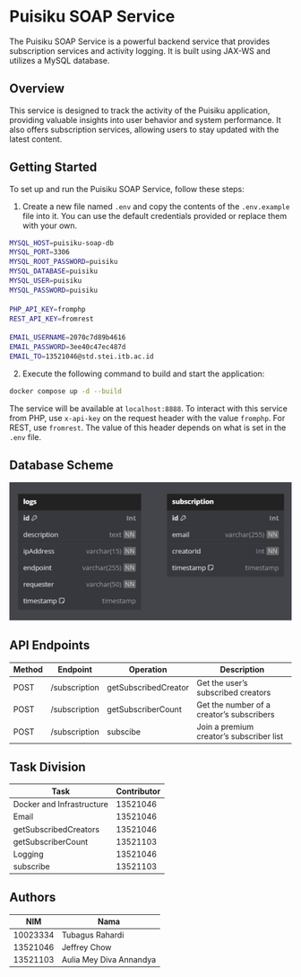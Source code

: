 # Puisiku SOAP Service

The Puisiku SOAP Service is a powerful backend service that provides subscription services and activity logging. It is built using JAX-WS and utilizes a MySQL database.

## Overview

This service is designed to track the activity of the Puisiku application, providing valuable insights into user behavior and system performance. It also offers subscription services, allowing users to stay updated with the latest content.

## Getting Started

To set up and run the Puisiku SOAP Service, follow these steps:

1. Create a new file named `.env` and copy the contents of the `.env.example` file into it. You can use the default credentials provided or replace them with your own.

```bash
MYSQL_HOST=puisiku-soap-db
MYSQL_PORT=3306
MYSQL_ROOT_PASSWORD=puisiku
MYSQL_DATABASE=puisiku
MYSQL_USER=puisiku
MYSQL_PASSWORD=puisiku

PHP_API_KEY=fromphp
REST_API_KEY=fromrest

EMAIL_USERNAME=2070c7d89b4616
EMAIL_PASSWORD=3ee40c47ec487d
EMAIL_TO=13521046@std.stei.itb.ac.id
```

2. Execute the following command to build and start the application:
```bash
docker compose up -d --build
```

The service will be available at `localhost:8888`. To interact with this service from PHP, use `x-api-key` on the request header with the value `fromphp`. For REST, use `fromrest`. The value of this header depends on what is set in the `.env` file.

## Database Scheme

![Database ERD](docs/screenshots/erd.jpg)

## API Endpoints

| Method | Endpoint      | Operation            | Description                                |
|--------|---------------|----------------------|--------------------------------------------|
| POST   | /subscription | getSubscribedCreator | Get the user’s subscribed creators         |
| POST   | /subscription | getSubscriberCount   | Get the number of a creator’s subscribers  |
| POST   | /subscription | subscibe             | Join a premium creator’s subscriber list   |


## Task Division

| Task                      | Contributor  |
|---------------------------|--------------|
| Docker and Infrastructure | 13521046     |
| Email                     | 13521046     |
| getSubscribedCreators     | 13521046     |
| getSubscriberCount        | 13521103     |
| Logging                   | 13521046     |
| subscribe                 | 13521103     |


## Authors
| NIM      | Nama                    |
|----------|-------------------------|
| 10023334 | Tubagus Rahardi         |
| 13521046 | Jeffrey Chow            |
| 13521103 | Aulia Mey Diva Annandya |

